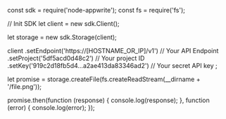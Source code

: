 const sdk = require('node-appwrite');
const fs = require('fs');

// Init SDK
let client = new sdk.Client();

let storage = new sdk.Storage(client);

client
    .setEndpoint('https://[HOSTNAME_OR_IP]/v1') // Your API Endpoint
    .setProject('5df5acd0d48c2') // Your project ID
    .setKey('919c2d18fb5d4...a2ae413da83346ad2') // Your secret API key
;

let promise = storage.createFile(fs.createReadStream(__dirname + '/file.png'));

promise.then(function (response) {
    console.log(response);
}, function (error) {
    console.log(error);
});